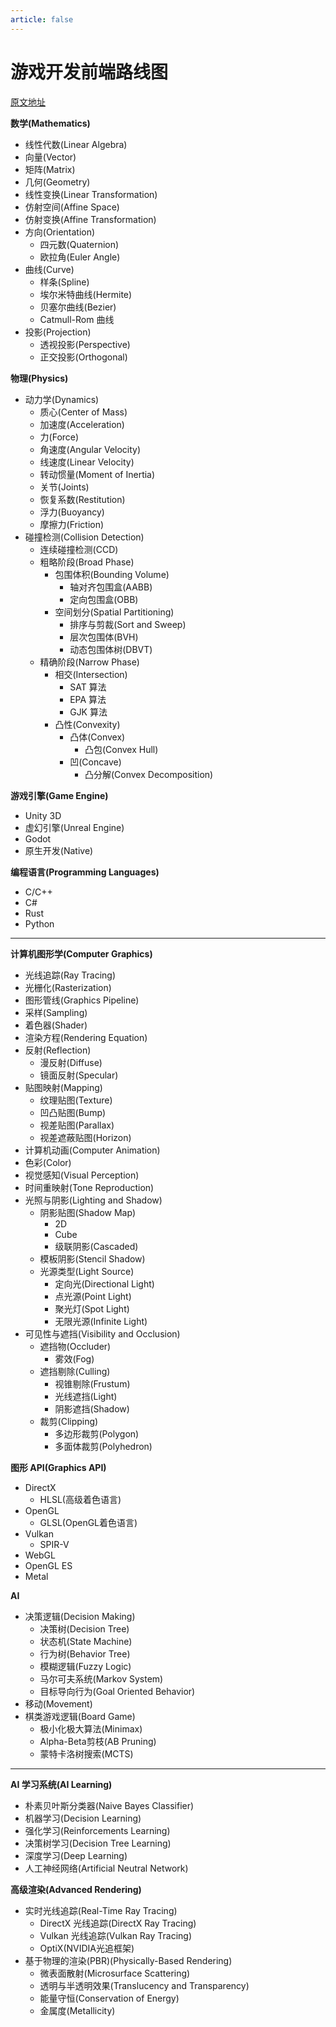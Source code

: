 ```yaml
---
article: false
---
```


# 游戏开发前端路线图

[原文地址](https://roadmap.sh/game-developer)

**数学(Mathematics)**

* 线性代数(Linear Algebra)
* 向量(Vector)
* 矩阵(Matrix)
* 几何(Geometry)
* 线性变换(Linear Transformation)
* 仿射空间(Affine Space)
* 仿射变换(Affine Transformation)
* 方向(Orientation)
  * 四元数(Quaternion)
  * 欧拉角(Euler Angle)
* 曲线(Curve)
  * 样条(Spline)
  * 埃尔米特曲线(Hermite)
  * 贝塞尔曲线(Bezier)
  * Catmull-Rom 曲线
* 投影(Projection)
  * 透视投影(Perspective)
  * 正交投影(Orthogonal)

**物理(Physics)**

* 动力学(Dynamics)
  * 质心(Center of Mass)
  * 加速度(Acceleration)
  * 力(Force)
  * 角速度(Angular Velocity)
  * 线速度(Linear Velocity)
  * 转动惯量(Moment of Inertia)
  * 关节(Joints)
  * 恢复系数(Restitution)
  * 浮力(Buoyancy)
  * 摩擦力(Friction)
* 碰撞检测(Collision Detection)
  * 连续碰撞检测(CCD)
  * 粗略阶段(Broad Phase)
    * 包围体积(Bounding Volume)
      * 轴对齐包围盒(AABB)
      * 定向包围盒(OBB)
    * 空间划分(Spatial Partitioning)
      * 排序与剪裁(Sort and Sweep)
      * 层次包围体(BVH)
      * 动态包围体树(DBVT)
  * 精确阶段(Narrow Phase)
    * 相交(Intersection)
      * SAT 算法
      * EPA 算法
      * GJK 算法
    * 凸性(Convexity)
      * 凸体(Convex)
        * 凸包(Convex Hull)
      * 凹(Concave)
        * 凸分解(Convex Decomposition)

**游戏引擎(Game Engine)**

* Unity 3D
* 虚幻引擎(Unreal Engine)
* Godot
* 原生开发(Native)

**编程语言(Programming Languages)**

* C/C++
* C#
* Rust
* Python

---

**计算机图形学(Computer Graphics)**

* 光线追踪(Ray Tracing)
* 光栅化(Rasterization)
* 图形管线(Graphics Pipeline)
* 采样(Sampling)
* 着色器(Shader)
* 渲染方程(Rendering Equation)
* 反射(Reflection)
  * 漫反射(Diffuse)
  * 镜面反射(Specular)
* 贴图映射(Mapping)
  * 纹理贴图(Texture)
  * 凹凸贴图(Bump)
  * 视差贴图(Parallax)
  * 视差遮蔽贴图(Horizon)
* 计算机动画(Computer Animation)
* 色彩(Color)
* 视觉感知(Visual Perception)
* 时间重映射(Tone Reproduction)
* 光照与阴影(Lighting and Shadow)
  * 阴影贴图(Shadow Map)
    * 2D
    * Cube
    * 级联阴影(Cascaded)
  * 模板阴影(Stencil Shadow)
  * 光源类型(Light Source)
    * 定向光(Directional Light)
    * 点光源(Point Light)
    * 聚光灯(Spot Light)
    * 无限光源(Infinite Light)
* 可见性与遮挡(Visibility and Occlusion)
  * 遮挡物(Occluder)
    * 雾效(Fog)
  * 遮挡剔除(Culling)
    * 视锥剔除(Frustum)
    * 光线遮挡(Light)
    * 阴影遮挡(Shadow)
  * 裁剪(Clipping)
    * 多边形裁剪(Polygon)
    * 多面体裁剪(Polyhedron)

**图形 API(Graphics API)**

* DirectX
  * HLSL(高级着色语言)
* OpenGL
  * GLSL(OpenGL着色语言)
* Vulkan
  * SPIR-V
* WebGL
* OpenGL ES
* Metal

**AI**

* 决策逻辑(Decision Making)
  * 决策树(Decision Tree)
  * 状态机(State Machine)
  * 行为树(Behavior Tree)
  * 模糊逻辑(Fuzzy Logic)
  * 马尔可夫系统(Markov System)
  * 目标导向行为(Goal Oriented Behavior)
* 移动(Movement)
* 棋类游戏逻辑(Board Game)
  * 极小化极大算法(Minimax)
  * Alpha-Beta剪枝(AB Pruning)
  * 蒙特卡洛树搜索(MCTS)

---

**AI 学习系统(AI Learning)**

* 朴素贝叶斯分类器(Naive Bayes Classifier)
* 机器学习(Decision Learning)
* 强化学习(Reinforcements Learning)
* 决策树学习(Decision Tree Learning)
* 深度学习(Deep Learning)
* 人工神经网络(Artificial Neutral Network)

**高级渲染(Advanced Rendering)**

* 实时光线追踪(Real-Time Ray Tracing)
  * DirectX 光线追踪(DirectX Ray Tracing)
  * Vulkan 光线追踪(Vulkan Ray Tracing)
  * OptiX(NVIDIA光追框架)
* 基于物理的渲染(PBR)(Physically-Based Rendering)
  * 微表面散射(Microsurface Scattering)
  * 透明与半透明效果(Translucency and Transparency)
  * 能量守恒(Conservation of Energy)
  * 金属度(Metallicity)